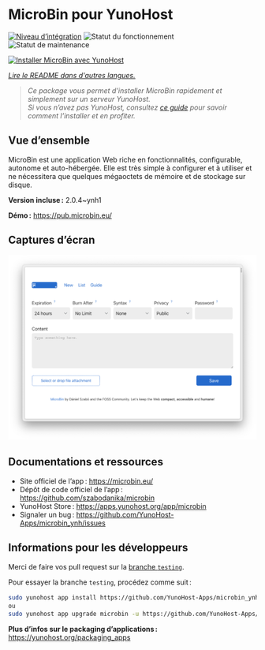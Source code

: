 <!--
Nota bene : ce README est automatiquement généré par <https://github.com/YunoHost/apps/tree/master/tools/readme_generator>
Il NE doit PAS être modifié à la main.
-->

# MicroBin pour YunoHost

[![Niveau d’intégration](https://dash.yunohost.org/integration/microbin.svg)](https://dash.yunohost.org/appci/app/microbin) ![Statut du fonctionnement](https://ci-apps.yunohost.org/ci/badges/microbin.status.svg) ![Statut de maintenance](https://ci-apps.yunohost.org/ci/badges/microbin.maintain.svg)

[![Installer MicroBin avec YunoHost](https://install-app.yunohost.org/install-with-yunohost.svg)](https://install-app.yunohost.org/?app=microbin)

*[Lire le README dans d'autres langues.](./ALL_README.md)*

> *Ce package vous permet d’installer MicroBin rapidement et simplement sur un serveur YunoHost.*  
> *Si vous n’avez pas YunoHost, consultez [ce guide](https://yunohost.org/install) pour savoir comment l’installer et en profiter.*

## Vue d’ensemble

MicroBin est une application Web riche en fonctionnalités, configurable, autonome et auto-hébergée. Elle est très simple à configurer et à utiliser et ne nécessitera que quelques mégaoctets de mémoire et de stockage sur disque.

**Version incluse :** 2.0.4~ynh1

**Démo :** <https://pub.microbin.eu/>

## Captures d’écran

![Capture d’écran de MicroBin](./doc/screenshots/screenshot7.png)

## Documentations et ressources

- Site officiel de l’app : <https://microbin.eu/>
- Dépôt de code officiel de l’app : <https://github.com/szabodanika/microbin>
- YunoHost Store : <https://apps.yunohost.org/app/microbin>
- Signaler un bug : <https://github.com/YunoHost-Apps/microbin_ynh/issues>

## Informations pour les développeurs

Merci de faire vos pull request sur la [branche `testing`](https://github.com/YunoHost-Apps/microbin_ynh/tree/testing).

Pour essayer la branche `testing`, procédez comme suit :

```bash
sudo yunohost app install https://github.com/YunoHost-Apps/microbin_ynh/tree/testing --debug
ou
sudo yunohost app upgrade microbin -u https://github.com/YunoHost-Apps/microbin_ynh/tree/testing --debug
```

**Plus d’infos sur le packaging d’applications :** <https://yunohost.org/packaging_apps>
